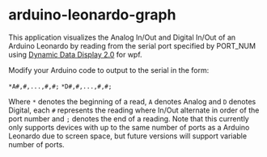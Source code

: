 arduino-leonardo-graph
======================

This application visualizes the Analog In/Out and Digital In/Out 
of an Arduino Leonardo by reading from the serial port specified by PORT_NUM using
[Dynamic Data Display 2.0](http://dynamicdatadisplay.codeplex.com/) for wpf.
  
Modify your Arduino code to output to the serial in the form:

`*A#,#,...,#,#;`
`*D#,#,...,#,#;`
 
Where `*` denotes the beginning of a read, `A` denotes Analog and `D` denotes Digital, each `#` represents
the reading where In/Out alternate in order of the port number and `;` denotes the end of a reading.
Note that this currently only supports devices with up to the same
number of ports as a Arduino Leonardo due to screen space, but future
versions will support variable number of ports.
